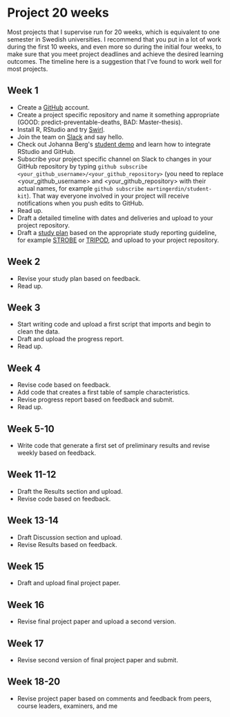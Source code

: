 # Project 20 weeks 
Most projects that I supervise run for 20 weeks, which is equivalent
to one semester in Swedish universities. I recommend that you put in a
lot of work during the first 10 weeks, and even more so during the
initial four weeks, to make sure that you meet project deadlines and
achieve the desired learning outcomes. The timeline here is a
suggestion that I've found to work well for most projects.

## Week 1
- Create a [GitHub](https://github.com/) account.
- Create a project specific repository and name it something appropriate (GOOD: predict-preventable-deaths, BAD: Master-thesis).
- Install R, RStudio and try [Swirl](https://swirlstats.com/students.html).
- Join the team on [Slack](https://join.slack.com/t/teambengaltiger/shared_invite/zt-9pyvrok0-9OpClFBfWuTdxInVP_gxrw) and say hello.
- Check out Johanna Berg's [student demo](https://github.com/tracits/StudentDemo) and learn how to integrate RStudio and GitHub.
- Subscribe your project specific channel on Slack to changes in your GitHub repository by typing `github subscribe <your_github_username>/<your_github_repository>` (you need to replace <your_github_username> and <your_github_repository> with their actual names, for example `github subscribe martingerdin/student-kit`). That way everyone involved in your project will receive notifications when you push edits to GitHub.
- Read up.
- Draft a detailed timeline with dates and deliveries and upload to
  your project repository.
- Draft a [study plan](study-plan.md) based on the appropriate study
  reporting guideline, for example
  [STROBE](https://www.equator-network.org/reporting-guidelines/strobe/)
  or
  [TRIPOD](https://www.equator-network.org/reporting-guidelines/tripod-statement/),
  and upload to your project repository.
  
## Week 2
- Revise your study plan based on feedback.
- Read up.

## Week 3
- Start writing code and upload a first script that imports and begin
  to clean the data.
- Draft and upload the progress report.
- Read up.
  
## Week 4
- Revise code based on feedback.
- Add code that creates a first table of sample characteristics.
- Revise progress report based on feedback and submit.
- Read up.

## Week 5-10
- Write code that generate a first set of preliminary results and
  revise weekly based on feedback.

## Week 11-12
- Draft the Results section and upload.
- Revise code based on feedback.

## Week 13-14
- Draft Discussion section and upload.
- Revise Results based on feedback.

## Week 15
- Draft and upload final project paper.

## Week 16 
- Revise final project paper and upload a second version.

## Week 17 
- Revise second version of final project paper and submit.

## Week 18-20
- Revise project paper based on comments and feedback from peers,
  course leaders, examiners, and me
